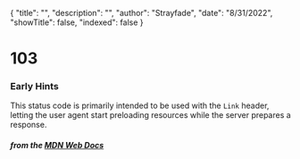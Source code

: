 {
    "title": "",
    "description": "",
    "author": "Strayfade",
    "date": "8/31/2022",
    "showTitle": false,
    "indexed": false
}
# 103
### Early Hints

This status code is primarily intended to be used with the `Link` header, letting the user agent start preloading resources while the server prepares a response.

#### *from the [MDN Web Docs](https://developer.mozilla.org/en-US/docs/Web/HTTP/Status)* 